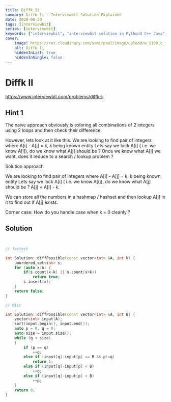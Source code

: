 ```yaml
---
title: Diffk Ii
summary: Diffk Ii - Interviewbit Solution Explained
date: 2020-06-20
tags: [interviewbit]
series: [interviewbit]
keywords: ["interviewbit", "interviewbit solution in Python3 C++ Java", "Diffk Ii Solution Explained"]
cover:
    image: https://res.cloudinary.com/samirpaul/image/upload/w_1100,c_fit,co_rgb:FFFFFF,l_text:Arial_75_bold:Diffk Ii - Solution Explained/problem-solving.webp
    alt: Diffk Ii
    hiddenInList: true
    hiddenInSingle: false
---
```


# Diffk II

https://www.interviewbit.com/problems/diffk-ii


## Hint 1

The naive approach obviously is exloring all combinations of 2 integers using 2 loops and then check their difference.

However, lets look at it like this. 
We are looking to find pair of integers where A[i] - A[j] = k, k being known entity
Lets say we lock A[i] ( i.e. we know A[i]), do we know what A[j] should be ?
Once we know what A[j] we want, does it reduce to a search / lookup problem ?

Solution approach

We are looking to find pair of integers where A[i] - A[j] = k, k being known entity
Lets say we lock A[i] ( i.e. we know A[i]), do we know what A[j] should be ?
A[j] = A[i] - k.

We can store all the numbers in a hashmap / hashset and then lookup A[j] in it to find out if A[j] exists.

Corner case: How do you handle case when k = 0 cleanly ?


## Solution

```cpp


// fastest

int Solution::diffPossible(const vector<int> &A, int k) {
    unordered_set<int> s;
    for (auto x:A) {
        if(s.count(x-k) || s.count(x+k))
            return true;
        s.insert(x);
    }
    return false;
}

// misc

int Solution::diffPossible(const vector<int> &A, int B) {
    vector<int> input(A);
    sort(input.begin(), input.end());
    auto p = 0, q = 0;
    auto size = input.size();
    while (q < size)
    {
        if (p == q)
            ++q;
        else if (input[q]-input[p] == B && p!=q)
            return 1;
        else if (input[q]-input[p] < B)
            ++q;
        else if (input[q]-input[p] > B)
            ++p;
    }
    return 0;
}
```